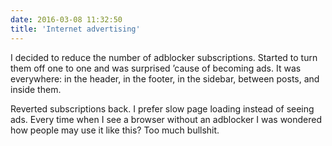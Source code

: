 ```yaml
---
date: 2016-03-08 11:32:50
title: 'Internet advertising'
---
```


I decided to reduce the number of adblocker subscriptions. Started to turn them off one to one and
was surprised ’cause of becoming ads. It was everywhere: in the header, in the footer, in the
sidebar, between posts, and inside them.

Reverted subscriptions back. I prefer slow page loading instead of seeing ads. Every time when I see
a browser without an adblocker I was wondered how people may use it like this? Too much bullshit.
